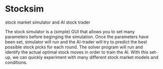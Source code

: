 # Stocksim
stock market simulator and AI stock trader



The stock simulator is a (simple) GUI that allows you to set many parameters before beginging the simulation. Once the parameters have been set, simulator will run and the AI-trader will try to predict the best possible stock picks for each round. The solver program will run and identify the actual optimal stock moves in order to train the AI. With this set-up, we can quickly experiment with many different stock market models and conditions.
